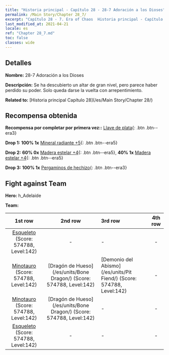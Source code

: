 ```yaml
---
title: "Historia principal - Capítulo 28 - 28-7 Adoración a los Dioses"
permalink: /Main Story/Chapter 28_7/
excerpt: "Capítulo 28 - 7. Era of Chaos  Historia principal - Capítulo 28_7. 28-7 Adoración a los Dioses"
last_modified_at: 2021-04-21
locale: es
ref: "Chapter 28_7.md"
toc: false
classes: wide
---
```


## Detalles

 **Nombre:** 28-7 Adoración a los Dioses

 **Descripción:** Se ha descubierto un altar de gran nivel, pero parece haber perdido su poder. Solo queda darse la vuelta con arrepentimiento.

 **Related to:** [Historia principal Capítulo 28](/es/Main Story/Chapter 28/)

## Recompensa obtenida

 **Recompensa por completar por primera vez::** [Llave de plata](/es/Items/con_693/){: .btn .btn--era3}

 **Drop 1:** **100% 1x** [Mineral radiante +5](/es/Items/mat_96/){: .btn .btn--era5}

 **Drop 2:** **60% 0x** [Madera estelar +4](/es/Items/mat_90/){: .btn .btn--era5}, **40% 1x** [Madera estelar +4](/es/Items/mat_90/){: .btn .btn--era5}

 **Drop 3:** **100% 1x** [Pergaminos de hechizo](/es/Items/con_694/){: .btn .btn--era3}


## Fight against Team
 **Hero:** h_Adelaide

 **Team:**


  | 1st row | 2nd row | 3rd row | 4th row |
  |:----:|:----:|:----|:----:|
  | [Esqueleto](/es/units/Skeleton/) (Score: 574788, Level:142)  | - | - | - |
  | [Minotauro](/es/units/Minotaur/) (Score: 574788, Level:142)  | [Dragón de Hueso](/es/units/Bone Dragon/) (Score: 574788, Level:142)  | [Demonio del Abismo](/es/units/Pit Fiend/) (Score: 574788, Level:142)  | - |
  | [Minotauro](/es/units/Minotaur/) (Score: 574788, Level:142)  | [Dragón de Hueso](/es/units/Bone Dragon/) (Score: 574788, Level:142)  | - | - |
  | [Esqueleto](/es/units/Skeleton/) (Score: 574788, Level:142)  | - | - | - |


